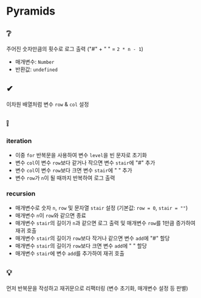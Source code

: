 # Pyramids

## ❔
주어진 숫자만큼의 횟수로 로그 출력 ("#" + " " = `2 * n - 1`)
- 매개변수: `Number`
- 반환값: `undefined`

## ✔
이차원 배열처럼 변수 `row` & `col` 설정

## ❕
### iteration
- 이중 `for` 반복문을 사용하여 변수 `level`을 빈 문자로 초기화
- 변수 `col`이 변수 `row`보다 같거나 작으면 변수 `stair`에 "#" 추가
- 변수 `col`이 변수 `row`보다 크면 변수 `stair`에 " " 추가
- 변수 `row`가 `n`이 될 때까지 반복하여 로그 출력

### recursion

- 매개변수로 숫자 `n`, `row` 및 문자열 `stair` 설정 (기본값: `row = 0`, `stair = ""`)
- 매개변수 `n`이 `row`와 같으면 종료
- 매개변수 `stair`의 길이가 `n`과 같으면 로그 출력 및 매개변수 `row`를 1만큼 증가하여 재귀 호출
- 매개변수 `stair`의 길이가 `row`보다 작거나 같으면 변수 `add`에 "#" 할당
- 매개변수 `stair`의 길이가 `row`보다 크면 변수 `add`에 " " 할당
- 매개변수 `stair`에 변수 `add`를 추가하여 재귀 호출

## 💡

먼저 반복문을 작성하고 재귀문으로 리팩터링 (변수 초기화, 매개변수 설정 등 판별)
